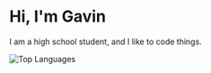 # Hi, I'm Gavin

I am a high school student, and I like to code things.

![Top Languages](https://github-readme-stats.vercel.app/api/top-langs/?username=gavin-niederman)
